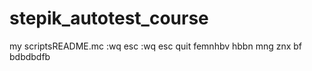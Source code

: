 # stepik_autotest_course
my scriptsREADME.mc
:wq
esc
:wq
esc
quit
femnhbv
hbbn mng
znx
bf
bdbdbdfb

